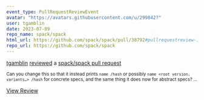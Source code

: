 ```yaml
---
event_type: PullRequestReviewEvent
avatar: "https://avatars.githubusercontent.com/u/299842?"
user: tgamblin
date: 2023-07-09
repo_name: spack/spack
html_url: https://github.com/spack/spack/pull/38792#pullrequestreview-1520843046
repo_url: https://github.com/spack/spack
---
```


<a href='https://github.com/tgamblin' target='_blank'>tgamblin</a> <a href='https://github.com/spack/spack/pull/38792#pullrequestreview-1520843046' target='_blank'>reviewed</a> a <a href='https://github.com/spack/spack/pull/38792' target='_blank'>spack/spack pull request</a>

<small>Can you change this so that it instead prints `name /hash` or possibly `name <root version, variants…> /hash` for concrete specs, and the same thing it does now for abstract specs?...</small>

<a href='https://github.com/spack/spack/pull/38792#pullrequestreview-1520843046' target='_blank'>View Review</a>